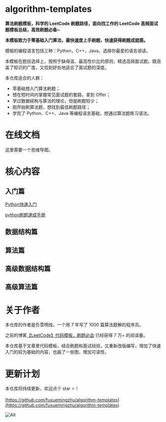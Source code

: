 # algorithm-templates
**算法刷题模板，科学的 LeetCode 刷题路径，面向找工作的 LeetCode 高频面试题模板总结，高效刷题必备~**

**本模板致力于零基础入门算法，最快速度上手刷题，快速获得刷题成就感。**

模板的编程语言包括三种：Python，C++，Java，选择你最爱的语言阅读。

本模板在题目选择上，按照宁缺毋滥、最高性价比的原则，精选高频面试题。既涵盖了知识的广度，又恰到好处地适合了面试题的深度。

本仓库适合的人群：

- 零基础想入门算法刷题；
- 想在短时间内掌握常见面试题的套路，拿到 Offer；
- 学过数据结构与算法的理论，但是刷题较少；
- 刚开始刷算法题，想找到最佳刷题路径；
- 学完了 Python、C++、Java 等编程语言基础，想通过算法题练习语法。



# 在线文档

这里需要一个思维导图。

# 核心内容

## 入门篇

[Python快速入门](introduction/python快速入门.md) 

[python刷题速成手册](introduction/python刷题速成手册.md) 

## 数据结构篇



## 算法篇



## 高级数据结构篇



## 高级算法篇





# 关于作者

本仓库的作者是负雪明烛，一个用 7 年写了 1000 篇算法题解的程序员。

之前的博客[【LeetCode】代码模板，刷题必会](https://blog.csdn.net/fuxuemingzhu/article/details/101900729) 已经获得 7 万+ 的阅读量。

本仓库基于文章里代码模板，结合刷题和面试经验，又重新改版编写，增加了快速入门的较为基础的内容，也画了一些图，增加可读性。



# 更新计划

本仓库将持续更新，欢迎点个 star ⭐️！

[https://github.com/fuxuemingzhu/algorithm-templates](https://github.com/fuxuemingzhu/algorithm-templates)



![Alt](https://repobeats.axiom.co/api/embed/7d869547a57465683c1b61b9d34ab6158c0e25da.svg "Repobeats analytics image")
